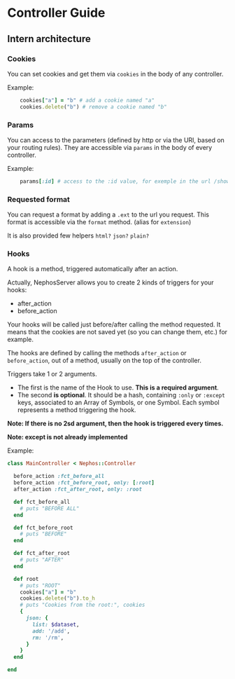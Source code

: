 # Controller Guide

## Intern architecture

### Cookies
You can set cookies and get them via ``cookies`` in the body of any controller.

Example:
```ruby
    cookies["a"] = "b" # add a cookie named "a"
    cookies.delete("b") # remove a cookie named "b"
```

### Params
You can access to the parameters (defined by http or via the URI, based on your
routing rules).
They are accessible via ``params`` in the body of every controller.

Example:
```ruby
    params[:id] # access to the :id value, for exemple in the url /show/:id
```

### Requested format
You can request a format by adding a ``.ext`` to the url you request.
This format is accessible via the ``format`` method. (alias for ``extension``)

It is also provided few helpers ``html?`` ``json?`` ``plain?``


### Hooks

A hook is a method, triggered automatically after an action.

Actually, NephosServer allows you to create 2 kinds of triggers for your hooks:

- after_action
- before_action

Your hooks will be called just before/after calling the method requested.
It means that the cookies are not saved yet (so you can change them, etc.) for example.

The hooks are defined by calling the methods ``after_action`` or
``before_action``, out of a method, usually on the top of the controller.

Triggers take 1 or 2 arguments.
- The first is the name of the Hook to use. **This is a required argument**.
- The second **is optional**. It should be a hash, containing ``:only`` or ``:except``
  keys, associated to an Array of Symbols, or one Symbol. Each symbol represents
  a method triggering the hook.

**Note: If there is no 2sd argument, then the hook is triggered every times.**

**Note: except is not already implemented**

Example:
```ruby
class MainController < Nephos::Controller

  before_action :fct_before_all
  before_action :fct_before_root, only: [:root]
  after_action :fct_after_root, only: :root

  def fct_before_all
    # puts "BEFORE ALL"
  end

  def fct_before_root
    # puts "BEFORE"
  end

  def fct_after_root
    # puts "AFTER"
  end

  def root
    # puts "ROOT"
    cookies["a"] = "b"
    cookies.delete("b").to_h
    # puts "Cookies from the root:", cookies
    {
      json: {
        list: $dataset,
        add: '/add',
        rm: '/rm',
      }
    }
  end

end
```
